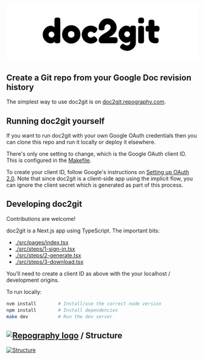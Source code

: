 <p align="center">
<a href="https://doc2git.repography.com"><img alt="doc2git" src="./public/doc2git.png"></a>
</p>

## Create a Git repo from your Google Doc revision history

The simplest way to use doc2git is on [doc2git.repography.com](https://doc2git.repography.com).

## Running doc2git yourself

If you want to run doc2git with your own Google OAuth credentials then you can clone this repo and run it locally or deploy it elsewhere.

There's only one setting to change, which is the Google OAuth client ID. This is configured in the [Makefile](./Makefile).

To create your client ID, follow Google's instructions on [Setting up OAuth 2.0](https://support.google.com/cloud/answer/6158849?hl=en). Note that since doc2git is a client-side app using the implicit flow, you can ignore the client secret which is generated as part of this process.

## Developing doc2git

Contributions are welcome!

doc2git is a Next.js app using TypeScript. The important bits:

* [./src/pages/index.tsx](src/pages/index.tsx)
* [./src/steps/1-sign-in.tsx](./src/steps/1-sign-in.tsx)
* [./src/steps/2-generate.tsx](./src/steps/2-generate.tsx)
* [./src/steps/3-download.tsx](./src/steps/3-download.tsx)

You'll need to create a client ID as above with the your localhost / development origins.

To run locally:

```sh
nvm install        # Install/use the correct node version
npm install        # Install dependencies
make dev           # Run the dev server
```

## [![Repography logo](https://images.repography.com/logo.svg)](https://repography.com) / Structure
[![Structure](https://images.repography.com/19895906/repography/doc2git/structure/Xdp0kVq_dZMDYRYZOp6oCphfIk5Gj3O5ZKq5vLDnLgY/DiY3rh20x1BSz1Byso7ReFaaMLYfrogsVrgmm2R2wQM_table.svg)](https://github.com/repography/doc2git)
